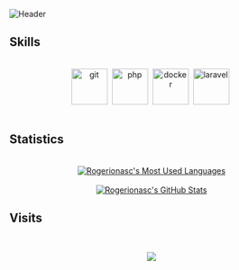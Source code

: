 ![Header](logo/github-header-image.png)
<br />

## Skills
<br />
<div align="center">
	<img height="64" src="https://cdn.jsdelivr.net/gh/devicons/devicon/icons/git/git-original.svg" alt="git" title="git" />&nbsp;
	<img height="64" src="https://cdn.jsdelivr.net/gh/devicons/devicon/icons/php/php-original.svg" alt="php" title="php" />&nbsp;
	<img height="64" src="https://cdn.jsdelivr.net/gh/devicons/devicon/icons/docker/docker-original-wordmark.svg" alt="docker" title="docker" />&nbsp;
	<img height="64" src="https://cdn.jsdelivr.net/gh/devicons/devicon/icons/laravel/laravel-plain-wordmark.svg" alt="laravel" title="laravel" />&nbsp;
</div>
<br />

## Statistics
<br />
<div align="center">
<a href="https://github.com/rogerionasc/github-readme-stats">
    <img align="center" alt="Rogerionasc's Most Used Languages" src="https://github-readme-stats-ubpc-andreynav.vercel.app/api/top-langs/?username=rogerionasc&exclude_repo=[github-readme-stats,petrob,]&layout=compact&langs_count=12&layout=compact&theme=dark&bg_color=00000000&border_color=444c56&title_color=adbac7&text_color=768390&card_width=400" />
</a>

</div>
<br />
<div align="center">
<a href="https://github.com/rogerionasc/github-readme-stats">  
    <img align="center" alt="Rogerionasc's GitHub Stats" src="https://github-readme-stats-andreynav-andreynav.vercel.app/api?username=rogerionasc&layout=compact&show_icons=true&hide=stars,contribs&theme=dark&count_private=true&include_all_commits=true&bg_color=00000000&border_color=444c56&title_color=adbac7&text_color=768390&icon_color=39d353&hide_rank=true&card_width=400" />
</a>  
</div>

## Visits
<br />
<div align="center">

![](https://komarev.com/ghpvc/?username=andreynav&style=for-the-badge&label=PROFILE+VISITS&color=39d353)

</div>



